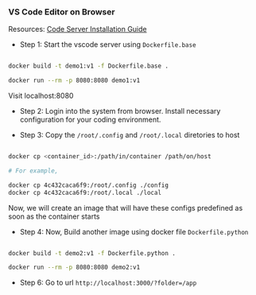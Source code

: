 ### VS Code Editor on Browser

Resources: [Code Server Installation Guide](https://coder.com/docs/code-server/latest/install#docker)

- Step 1: Start the vscode server using `Dockerfile.base`

```bash

docker build -t demo1:v1 -f Dockerfile.base .

docker run --rm -p 8080:8080 demo1:v1

```

Visit localhost:8080

- Step 2: Login into the system from browser. Install necessary configuration for your coding environment.

- Step 3: Copy the `/root/.config` and `/root/.local` diretories to host

```bash

docker cp <container_id>:/path/in/container /path/on/host

# For example,

docker cp 4c432caca6f9:/root/.config ./config
docker cp 4c432caca6f9:/root/.local ./local

```

Now, we will create an image that will have these configs predefined as soon as the container starts

- Step 4: Now, Build another image using docker file `Dockerfile.python` 

```bash

docker build -t demo2:v1 -f Dockerfile.python .

docker run --rm -p 8080:8080 demo2:v1

```

- Step 6: Go to url `http://localhost:3000/?folder=/app`